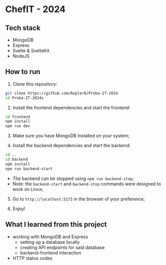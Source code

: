 # ChefIT - 2024

## Tech stack
* MongoDB
* Express
* Svelte & SvelteKit
* NodeJS

## How to run
1. Clone this repository:
```bash
git clone https://github.com/Ropler6/Proba-IT-2024
cd Proba-IT-2024x
```

2. Install the frontend dependencies and start the frontend:
```bash
cd frontend
npm install
npm run dev
```

3. Make sure you have MongoDB installed on your system;

4. Install the backend dependencies and start the backend:
```bash
cd ..
cd backend
npm install
npm run backend-start
```
* The backend can be stopped using `npm run backend-stop`;
* Note: the `backend-start` and `backend-stop` commands were designed to work on Linux;

5. Go to `http://localhost:5173` in the browser of your preference;

6. Enjoy!

## What I learned from this project
* working with MongoDB and Express
    * setting up a database locally
    * creating API endpoints for said database
    * backend-frontend interaction
* HTTP status codes
